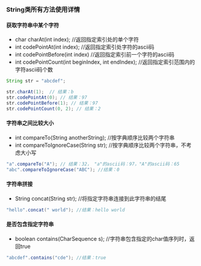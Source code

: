 ### String类所有方法使用详情

#### 获取字符串中某个字符

- char charAt(int index); //返回指定索引处的单个字符
- int	codePointAt(int index); //返回指定索引处字符的ascii码
- int	codePointBefore(int index) //返回指定索引前一个字符的ascii码
- int	codePointCount(int beginIndex, int endIndex); //返回指定索引范围内的字符ascii码个数

```java
String str = "abcdef";

str.charAt(1);  // 结果：b
str.codePointAt(0); // 结果：97
str.codePointBefore(1); // 结果：97
str.codePointCount(0, 2); // 结果：2
```

#### 字符串之间比较大小

- int	compareTo(String anotherString);  //按字典顺序比较两个字符串
- int	compareToIgnoreCase(String str);  //按字典顺序比较两个字符串，不考虑大小写

```java
"a".compareTo("A"); // 结果：32， "a"的ascii码：97，"A"的ascii码：65
"abc".compareToIgnoreCase("ABC"); //结果：0
```

#### 字符串拼接

- String concat(String str); //将指定字符串连接到此字符串的结尾

```java
"hello".concat(" world"); //结果：hello world
```

#### 是否包含指定字符串

- boolean	contains(CharSequence s); //字符串包含指定的char值序列时，返回true

```java
"abcdef".contains("cde"); //结果：true
```
